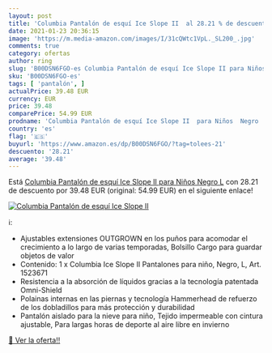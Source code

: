 ```yaml
---
layout: post
title: 'Columbia Pantalón de esquí Ice Slope II  al 28.21 % de descuento'
date: 2021-01-23 20:36:15
image: 'https://m.media-amazon.com/images/I/31cQWtc1VpL._SL200_.jpg'
comments: true
category: ofertas
author: ring
slug: 'B00DSN6FGO-es Columbia Pantalón de esquí Ice Slope II para Niños Negro L'
sku: 'B00DSN6FGO-es'
tags: [ 'pantalón', ]
actualPrice: 39.48 EUR
currency: EUR
price: 39.48
comparePrice: 54.99 EUR
prodname: 'Columbia Pantalón de esquí Ice Slope II  para Niños  Negro  L'
country: 'es'
flag: '🇪🇸'
buyurl: 'https://www.amazon.es/dp/B00DSN6FGO/?tag=tolees-21'
descuento: '28.21'
average: '39.48'
---
```


Está [Columbia Pantalón de esquí Ice Slope II  para Niños  Negro  L](https://www.amazon.es/dp/B00DSN6FGO/?tag=tolees-21) con 28.21 de descuento por 39.48 EUR (original: 54.99 EUR) en el siguiente enlace!

[![Columbia Pantalón de esquí Ice Slope II ](https://m.media-amazon.com/images/I/31cQWtc1VpL._SL200_.jpg)](https://www.amazon.es/dp/B00DSN6FGO/?tag=tolees-21)

ℹ️:

- Ajustables extensiones OUTGROWN en los puños para acomodar el crecimiento a lo largo de varias temporadas, Bolsillo Cargo para guardar objetos de valor
- Contenido: 1 x Columbia Ice Slope II Pantalones para niño, Negro, L, Art. 1523671
- Resistencia a la absorción de líquidos gracias a la tecnología patentada Omni-Shield
- Polainas internas en las piernas y tecnología Hammerhead de refuerzo de los dobladillos para más protección y durabilidad
- Pantalón aislado para la nieve para niño, Tejido impermeable con cintura ajustable, Para largas horas de deporte al aire libre en invierno

[🛒 Ver la oferta!!](https://www.amazon.es/dp/B00DSN6FGO/?tag=tolees-21)
